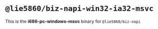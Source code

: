 # `@lie5860/biz-napi-win32-ia32-msvc`

This is the **i686-pc-windows-msvc** binary for `@lie5860/biz-napi`
